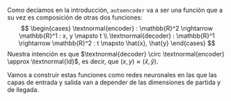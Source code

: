 Como decíamos en la introducción, `autoencoder` va a ser una función que a su vez es composición de otras dos funciones:
$$
\begin{cases}
\textnormal{encoder} : \mathbb{R}^2 \rightarrow \mathbb{R}^1 : x, y \mapsto t \\
\textnormal{decoder} : \mathbb{R}^1 \rightarrow \mathbb{R}^2 : t \mapsto \hat{x}, \hat{y}
\end{cases}
$$
Nuestra intención es que $\textnormal{decoder} \circ \textnormal{encoder} \approx \textnormal{Id}$, es decir, que $(x, y) \approx (\hat{x}, \hat{y})$.

Vamos a construir estas funciones como redes neuronales en las que las capas de entrada y salida van a depender de las dimensiones de partida y de llegada.

